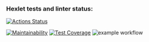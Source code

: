 ### Hexlet tests and linter status:
[![Actions Status](https://github.com/Trionichek/java-project-99/actions/workflows/hexlet-check.yml/badge.svg)](https://github.com/Trionichek/java-project-99/actions)

[![Maintainability](https://api.codeclimate.com/v1/badges/bfaebe6048664e24edc0/maintainability)](https://codeclimate.com/github/Trionichek/java-project-99/maintainability)
[![Test Coverage](https://api.codeclimate.com/v1/badges/bfaebe6048664e24edc0/test_coverage)](https://codeclimate.com/github/Trionichek/java-project-99/test_coverage)
![example workflow](https://github.com/Trionichek/java-project-99/actions/workflows/main.yml/badge.svg)
